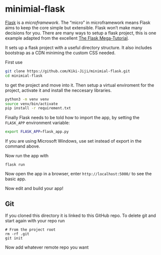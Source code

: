 # minimial-flask

[Flask](https://flask.palletsprojects.com/en/1.1.x/foreword/) is a *microframework*.
The “micro” in microframework means Flask aims to keep the core simple but extensible. Flask won’t make many decisions for you.
There are many ways to setup a flask project, this is one example adapted from the excellent [The Flask Mega-Tutorial](https://blog.miguelgrinberg.com/post/the-flask-mega-tutorial-part-i-hello-world).

It sets up a flask project with a useful directory structure. It also includes bootstrap as a CDN miniming the custom CSS needed.

First use 

```bash
git clone https://github.com/Kiki-Jiji/minimial-flask.git  
cd minimial-flask
```
to get the project and move into it. Then setup a virtual enviroment for the project, activate it and install the neccesary libraries.
```bash
python3 -m venv venv
source venv/bin/activate
pip install -r requirement.txt
```
Finally Flask needs to be told how to import the app, by setting the `FLASK_APP` environment variable:
```bash
export FLASK_APP=flask_app.py
```
If you are using Microsoft Windows, use set instead of export in the command above.

Now run the app with 
```
flask run
```
Now open the app in a browser, enter `http://localhost:5000/` to see the basic app.

Now edit and build your app!

## Git

If you cloned this directory it is linked to this GitHub repo. To delete git and start again with your repo run
```
# From the project root
rm -rf .git
git init
```
Now add whatever remote repo you want
